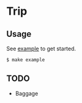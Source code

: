 Trip
===

## Usage

See  [example](https://github.com/WalentinG/trip-sorter/blob/main/example.php) to get started.

```shell
$ make example
```



## TODO

- Baggage
